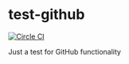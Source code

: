 # test-github
[![Circle CI](https://circleci.com/gh/yuya-oc/test-github.svg?style=svg)](https://circleci.com/gh/yuya-oc/test-github)

Just a test for GitHub functionality
